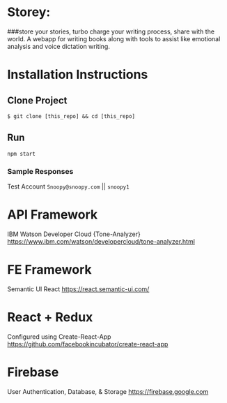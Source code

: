 
# Storey: 
###store your stories, turbo charge your writing process, share with the world.
A webapp for writing books along with tools to assist like emotional analysis and voice dictation writing.

# Installation Instructions
## Clone Project
``$ git clone [this_repo] && cd [this_repo]``

## Run
``npm start``

### Sample Responses
Test Account
`Snoopy@snoopy.com` || `snoopy1`

# API Framework
IBM Watson Developer Cloud {Tone-Analyzer}
https://www.ibm.com/watson/developercloud/tone-analyzer.html

# FE Framework
Semantic UI React
https://react.semantic-ui.com/

# React + Redux
Configured using Create-React-App
https://github.com/facebookincubator/create-react-app

# Firebase
User Authentication, Database, & Storage
https://firebase.google.com